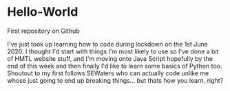 # Hello-World
First repository on Github

I've just took up learning how to code during lockdown on the 1st June 2020. I thought I'd start with things I'm most likely to use so I've done a bit of HMTL website stuff, and I'm moving onto Java Script hopefully by the end of this week and then finally I'd like to learn some basics of Python too. Shoutout to my first follows SEWaters who can actually code unlike me whose just going to end up breaking things... but thats how you learn, right?

